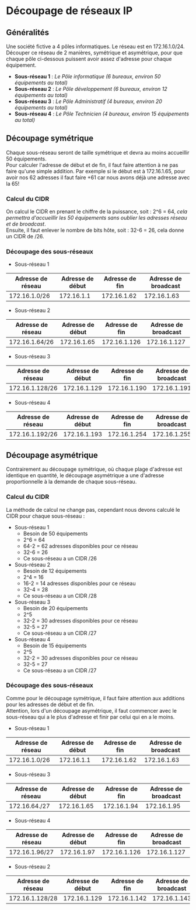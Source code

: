 # Découpage de réseaux IP

## Généralités
Une société fictive a 4 pôles informatiques. Le réseau est en 172.16.1.0/24.
Découper ce réseau de 2 manières, symétrique et asymétrique, pour que chaque pôle ci-dessous puissent avoir assez d'adresse pour chaque équipement.

  * **Sous-réseau 1** : _Le Pôle informatique (6 bureaux, environ 50 équipements au total)_
  * **Sous-réseau 2** : _Le Pôle développement (6 bureaux, environ 12 équipements au total)_
  * **Sous-réseau 3** : _Le Pôle Administratif (4 bureaux, environ 20 équipements au total)_
  * **Sous-réseau 4** : _Le Pôle Technicien (4 bureaux, environ 15 équipements au total)_

## Découpage symétrique
Chaque sous-réseau seront de taille symétrique et devra au moins accueillir 50 équipements. <br>
Pour calculer l'adresse de début et de fin, il faut faire attention à ne pas faire qu'une simple addition. Par exemple si le début est à 172.16.1.65, pour avoir nos 62 adresses il faut faire +61 car nous avons déjà une adresse avec la 65!<br>
### Calcul du CIDR
On calcul le CIDR en prenant le chiffre de la puissance, soit : 2^6 = 64, _cela permettra d'accueillir les 50 équipements sans oublier les adresses réseau et de broadcast_.<br>
Ensuite, il faut enlever le nombre de bits hôte, soit : 32-6 = 26, cela donne un CIDR de /26.
### Découpage des sous-réseaux
  * Sous-réseau 1

Adresse de réseau | Adresse de début | Adresse de fin | Adresse de broadcast
--- | --- | --- | ---
172.16.1.0/26 | 172.16.1.1 | 172.16.1.62 | 172.16.1.63

  * Sous-réseau 2

Adresse de réseau | Adresse de début | Adresse de fin | Adresse de broadcast
--- | --- | --- | ---
172.16.1.64/26 | 172.16.1.65 | 172.16.1.126 | 172.16.1.127

  * Sous-réseau 3

Adresse de réseau | Adresse de début | Adresse de fin | Adresse de broadcast
--- | --- | --- | ---
172.16.1.128/26 | 172.16.1.129 | 172.16.1.190 | 172.16.1.191

  * Sous-réseau 4

Adresse de réseau | Adresse de début | Adresse de fin | Adresse de broadcast
--- | --- | --- | ---
172.16.1.192/26 | 172.16.1.193 | 172.16.1.254 | 172.16.1.255

## Découpage asymétrique
Contrairement au découpage symétrique, où chaque plage d'adresse est identique en quantité, le découpage asymétrique a une d'adresse proportionnelle à la demande de chaque sous-réseau.
### Calcul du CIDR
La méthode de calcul ne change pas, cependant nous devons calculé le CIDR pour chaque sous-réseau : 
  * Sous-réseau 1
    * Besoin de 50 équipements
    * 2^6 = 64
    * 64-2 = 62 adresses disponibles pour ce réseau
    * 32-6 = 26
    * Ce sous-réseau a un CIDR /26
  * Sous-réseau 2
    * Besoin de 12 équipements
    * 2^4 = 16
    * 16-2 = 14 adresses disponibles pour ce réseau
    * 32-4 = 28
    * Ce sous-réseau a un CIDR /28
  * Sous-réseau 3
    * Besoin de 20 équipements
    * 2^5
    * 32-2 = 30 adresses disponibles pour ce réseau
    * 32-5 = 27
    * Ce sous-réseau a un CIDR /27
  * Sous-réseau 4
    * Besoin de 15 équipements
    * 2^5
    * 32-2 = 30 adresses disponibles pour ce réseau
    * 32-5 = 27
    * Ce sous-réseau a un CIDR /27
### Découpage des sous-réseaux
Comme pour le découpage symétrique, il faut faire attention aux additions pour les adresses de début et de fin.<br>
Attention, lors d'un découpage asymétrique, il faut commencer avec le sous-réseau qui a le plus d'adresse et finir par celui qui en a le moins.<br>

  * Sous-réseau 1

Adresse de réseau | Adresse de début | Adresse de fin | Adresse de broadcast
--- | --- | --- | ---
172.16.1.0/26 | 172.16.1.1 | 172.16.1.62 | 172.16.1.63

  * Sous-réseau 3

Adresse de réseau | Adresse de début | Adresse de fin | Adresse de broadcast
--- | --- | --- | ---
172.16.64./27 | 172.16.1.65 | 172.16.1.94 | 172.16.1.95

  * Sous-réseau 4

Adresse de réseau | Adresse de début | Adresse de fin | Adresse de broadcast
--- | --- | --- | ---
172.16.1.96/27 | 172.16.1.97 | 172.16.1.126 | 172.16.1.127

  * Sous-réseau 2

Adresse de réseau | Adresse de début | Adresse de fin | Adresse de broadcast
--- | --- | --- | ---
172.16.1.128/28 | 172.16.1.129 | 172.16.1.142 | 172.16.1.143
